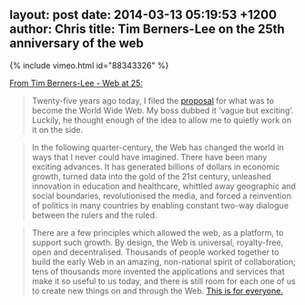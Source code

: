 layout: post
date: 2014-03-13 05:19:53 +1200
author: Chris
title: Tim Berners-Lee on the 25th anniversary of the web
----

<!-- excerpt -->

{% include vimeo.html id="88343326" %}

<!-- /excerpt -->

[From Tim Berners-Lee - Web at 25:](http://www.webat25.org/)

>Twenty-five years ago today, I filed the [proposal](http://info.cern.ch/Proposal.html) for what was to become the World Wide Web. My boss dubbed it ‘vague but exciting’. Luckily, he thought enough of the idea to allow me to quietly work on it on the side. 

>In the following quarter-century, the Web has changed the world in ways that I never could have imagined. There have been many exciting advances. It has generated billions of dollars in economic growth, turned data into the gold of the 21st century, unleashed innovation in education and healthcare, whittled away geographic and social boundaries, revolutionised the media, and forced a reinvention of politics in many countries by enabling constant two-way dialogue between the rulers and the ruled.

>There are a few principles which allowed the web, as a platform, to support such growth.  By design, the Web is universal, royalty-free, open and decentralised. Thousands of people worked together to build the early Web in an amazing, non-national spirit of collaboration; tens of thousands more invented the applications and services that make it so useful to us today, and there is still room for each one of us to create new things on and through the Web. [This is for everyone.](https://twitter.com/timberners_lee/status/228960085672599552) 

